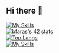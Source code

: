 ## Hi there 👋

[![My Skills](https://skillicons.dev/icons?i=html,css,sass,js,typescript,c,git,bootstrap,docker)](https://skillicons.dev)
<br>
[![bfaras's 42 stats](https://badge.mediaplus.ma/Darkgray/bfaras)](https://github.com/oakoudad/badge42)
<br>
[![Top Langs](https://github-readme-stats.vercel.app/api/top-langs/?username=badrive&layout=donut&show_icons=true&theme=transparent)](https://github.com/anuraghazra/github-readme-stats)
<br>
[![My Skills](https://skillicons.dev/icons?i=bash,tailwind,react,laravel,next,npm,linux,figma,vscode)](https://skillicons.dev)

<!--
**badrive/badrive** is a ✨ _special_ ✨ repository because its `README.md` (this file) appears on your GitHub profile.

Here are some ideas to get you started:

- 🔭 I’m currently working on ...
- 🌱 I’m currently learning ...
- 👯 I’m looking to collaborate on ...
- 🤔 I’m looking for help with ...
- 💬 Ask me about ...
- 📫 How to reach me: ...
- 😄 Pronouns: ...
- ⚡ Fun fact: ...
-->
